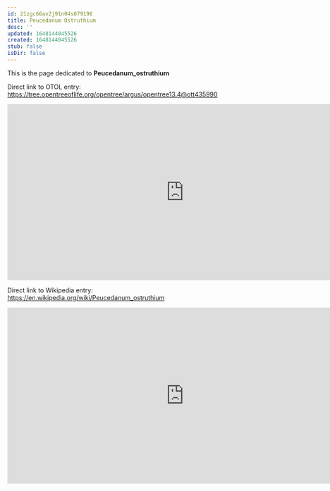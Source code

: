 ```yaml
---
id: 21zgc66av2j91n04s079196
title: Peucedanum Ostruthium
desc: ''
updated: 1648144045526
created: 1648144045526
stub: false
isDir: false
---
```

This is the page dedicated to **Peucedanum_ostruthium**


Direct link to OTOL entry: https://tree.opentreeoflife.org/opentree/argus/opentree13.4@ott435990



<html>
    <body>
    <iframe src="https://tree.opentreeoflife.org/opentree/argus/opentree13.4@ott435990"
    width="800" height="400" frameborder="0" allowfullscreen> </iframe>
    </body>
</html>
    


Direct link to Wikipedia entry: https://en.wikipedia.org/wiki/Peucedanum_ostruthium



<html>
    <body>
    <iframe src="https://en.wikipedia.org/wiki/Peucedanum_ostruthium"
    width="800" height="400" frameborder="0" allowfullscreen> </iframe>
    </body>
</html>
    
